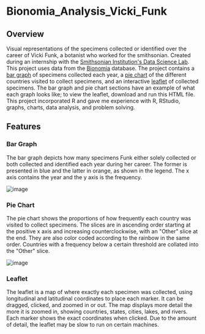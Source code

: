 # Bionomia_Analysis_Vicki_Funk

## Overview

Visual representations of the specimens collected or identified over the career of Vicki Funk, a botanist who worked for the smithsonian. Created during an internship with the [Smithsonian Institution's Data Science Lab](https://sidatasciencelab.github.io/). This project uses data from the [Bionomia](https://bionomia.net/) database. The project contains a [bar graph](###-Bar-Graph) of specimens collected each year, a [pie chart](###-Pie-Chart) of the different countries visited to collect specimens, and an interactive [leaflet](#leaflet) of collected specimens. The bar graph and pie chart sections have an example of what each graph looks like; to view the leaflet, download and run this HTML file. This project incorporated R and gave me experience with R, RStudio, graphs, charts, data analysis, and problem solving.

## Features

### Bar Graph

The bar graph depicts how many specimens Funk either solely collected or both collected and identified each year during her career. The former is presented in blue and the latter in orange, as shown in the legend. The x axis contains the year and the y axis is the frequency.

![image](https://github.com/FeralWriting/Bionomia_Analysis_Vicki_Funk/assets/69817846/f481dc51-81ac-44f4-91dd-4cdcbb95e9e5)

### Pie Chart

The pie chart shows the proportions of how frequently each country was visited to collect specimens. The slices are in ascending order starting at the positive x axis and increasing counterclockwise, with an "Other" slice at the end. They are also color coded according to the rainbow in the same order. Countries with a frequency below a certain threshold are collated into the "Other" slice.

![image](https://github.com/FeralWriting/Bionomia_Analysis_Vicki_Funk/assets/69817846/41e0c811-87e5-4bbf-8978-ad4faec205ea)

### Leaflet

The leaflet is a map of where exactly each specimen was collected, using longitudinal and latitudinal coordinates to place each marker. It can be dragged, clicked, and zoomed in or out. The map displays more detail the more it is zoomed in, showing countries, states, cities, lakes, and rivers. Each marker shows the exact coordinates when clicked. Due to the amount of detail, the leaflet may be slow to run on certain machines.


